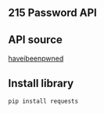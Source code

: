 ## 215 Password API

## API source
[haveibeenpwned](https://haveibeenpwned.com/)

## Install library
```
pip install requests
``` 